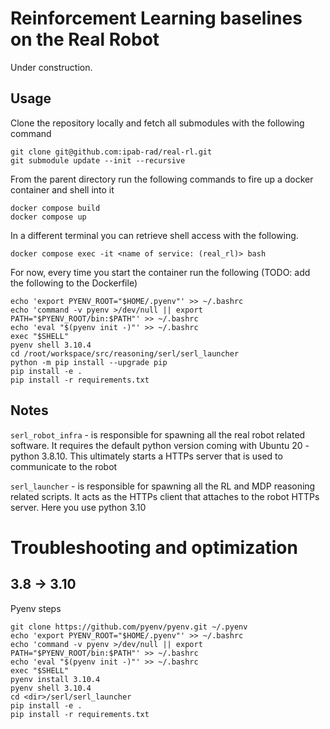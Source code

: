 # Reinforcement Learning baselines on the Real Robot

Under construction.

## Usage

Clone the repository locally and fetch all submodules with the following
command

    git clone git@github.com:ipab-rad/real-rl.git
    git submodule update --init --recursive

From the parent directory run the following commands to fire up a docker
container and shell into it

    docker compose build
    docker compose up

In a different terminal you can retrieve shell access with the following.

    docker compose exec -it <name of service: (real_rl)> bash

For now, every time you start the container run the following (TODO: add the
following to the Dockerfile)

    echo 'export PYENV_ROOT="$HOME/.pyenv"' >> ~/.bashrc
    echo 'command -v pyenv >/dev/null || export PATH="$PYENV_ROOT/bin:$PATH"' >> ~/.bashrc
    echo 'eval "$(pyenv init -)"' >> ~/.bashrc
    exec "$SHELL"
    pyenv shell 3.10.4
    cd /root/workspace/src/reasoning/serl/serl_launcher
    python -m pip install --upgrade pip
    pip install -e .
    pip install -r requirements.txt

## Notes
`serl_robot_infra` - is responsible for spawning all the real robot related
software. It requires the default python version coming with Ubuntu 20 - 
python 3.8.10. This ultimately starts a HTTPs server that is used to
communicate to the robot

`serl_launcher` - is responsible for spawning all the RL and MDP reasoning
related scripts. It acts as the HTTPs client that attaches to the robot HTTPs
server. Here you use python 3.10

# Troubleshooting and optimization

## 3.8 -> 3.10

Pyenv steps

    git clone https://github.com/pyenv/pyenv.git ~/.pyenv
    echo 'export PYENV_ROOT="$HOME/.pyenv"' >> ~/.bashrc
    echo 'command -v pyenv >/dev/null || export PATH="$PYENV_ROOT/bin:$PATH"' >> ~/.bashrc
    echo 'eval "$(pyenv init -)"' >> ~/.bashrc
    exec "$SHELL"
    pyenv install 3.10.4
    pyenv shell 3.10.4
    cd <dir>/serl/serl_launcher
    pip install -e .
    pip install -r requirements.txt
